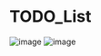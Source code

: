 # TODO_List
![image](https://github.com/user-attachments/assets/181967ca-2f35-49fe-a27c-37d760c97377)
![image](https://github.com/user-attachments/assets/e05fb849-1ba2-4f0d-a80c-b1b6c24dde7c)
